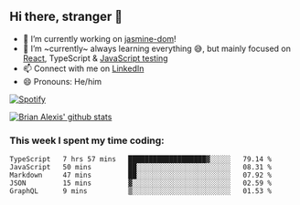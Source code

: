 ## Hi there, stranger 👋

- 🔭 I’m currently working on [jasmine-dom](https://github.com/testing-library/jasmine-dom)!
- 🌱 I’m ~currently~ always learning everything 😅, but mainly focused on [React](https://courseit.com.ar/cursos/frontend-avanzado-2020), TypeScript & [JavaScript testing](https://testingjavascript.com/)
- 📫 Connect with me on [LinkedIn](https://www.linkedin.com/in/brian-alexis/)
- 😄 Pronouns: He/him

[![Spotify](https://novatorem-nine-beige.vercel.app/api/spotify)](https://open.spotify.com/user/21ttbyunhf56rp6soqidgfk2q)

[![Brian Alexis' github stats](https://github-readme-stats-sepia-two.vercel.app/api?username=brrianalexis&show_icons=true&hide_border=true?count_private=true)](https://github.com/brrianalexis/github-readme-stats)

### This week I spent my time coding:
<!--START_SECTION:waka-->
```text
TypeScript   7 hrs 57 mins   ███████████████████▓░░░░░   79.14 % 
JavaScript   50 mins         ██░░░░░░░░░░░░░░░░░░░░░░░   08.31 % 
Markdown     47 mins         ██░░░░░░░░░░░░░░░░░░░░░░░   07.92 % 
JSON         15 mins         ▓░░░░░░░░░░░░░░░░░░░░░░░░   02.59 % 
GraphQL      9 mins          ▒░░░░░░░░░░░░░░░░░░░░░░░░   01.53 % 
```
<!--END_SECTION:waka-->
